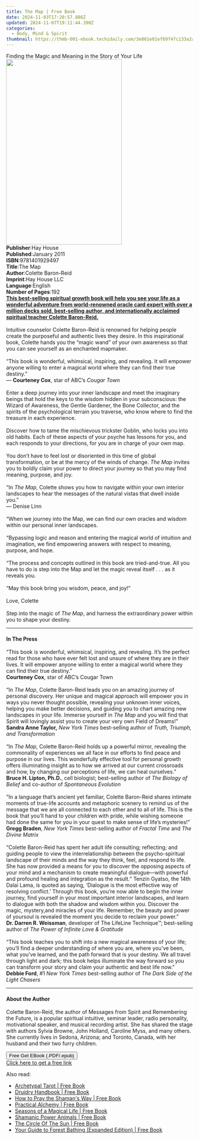 ```yaml
---
title: The Map | Free Book
date: 2024-11-03T17:20:57.886Z
updated: 2024-11-07T19:11:44.390Z
categories:
  - Body, Mind & Spirit
thumbnail: https://thmb-001-ebook.techidaily.com/3e801e01ef69f4fc133a2a840759ac555b5ff7a538def0f817db06b519ea5d89.jpg
---
```

<main id="book-container">
  <div class="flex flex-col">
    <div class="book-brief flex-1 py-6 px-4 sm:p-6 md:py-10 md:px-8">
      <!-- brief-->
      <div class="book-brief-main">
        Finding the Magic and Meaning in the Story of Your Life
      </div>
    </div>
    <div
      class="book-meta-info flex-1 grid gap-4 col-start-1 col-end-3 row-start-1 sm:mb-6 sm:grid-cols-4 lg:gap-6 lg:col-start-2 lg:row-end-6 lg:row-span-6 lg:mb-0"
    >
      <div
        class="book-meta-info-left place-content-center mt-4 p-4 text-sm leading-6 col-start-2 col-span-2 dark:text-slate-400"
      >
        <img
          class="w-full h-500 object-cover rounded-lg sm:h-255 sm:col-span-2 lg:col-span-full"
          src="https://img-001-ebook.techidaily.com/f6b63b288ebbdc2d3a5dc60c8c8f223f02eca5bef6b0481073889150eafb99f4.jpg"
          alt=""
          width="312"
          height="500"
        />
      </div>
      <div
        class="book-meta-info-right mt-2 col-start-1 row-start-2 col-span-3 self-center"
      >
        <!-- meta data  -->
        <div class="flex flex-col px-4 md:px-8">
          <div class="flex-1">
            <strong>Publisher</strong>:<span class="px-2">Hay House</span>
          </div>
          <div class="flex-1">
            <strong>Published</strong>:<span class="px-2">January 2011</span>
          </div>
          <div class="flex-1">
            <strong>ISBN</strong>:<span class="px-2">9781401929497</span>
          </div>
          <div class="flex-1">
            <strong>Title</strong>:<span class="px-2">The Map</span>
          </div>
          <div class="flex-1">
            <strong>Author</strong>:<span class="px-2">Colette Baron-Reid</span>
          </div>
          <div class="flex-1">
            <strong>Imprint</strong>:<span class="px-2">Hay House LLC</span>
          </div>
          <div class="flex-1">
            <strong>Language</strong>:<span class="px-2">English</span>
          </div>
          <div class="flex-1">
            <strong>Number of Pages</strong>:<span class="px-2">192</span>
          </div>
        </div>
      </div>
    </div>
    <div class="book-description flex-1 py-6 px-4 sm:p-6 md:py-10 md:px-8">
      <div class="book-description-main">
        <div accordion-content="" id="description">
          <b
            ><u
              >This best-selling spiritual growth book will help you see your
              life as a wonderful adventure from world-renowned oracle card
              expert with over a million decks sold, best-selling author, and
              internationally acclaimed spiritual teacher Colette Baron-Reid.</u
            ></b
          ><br /><br />Intuitive counselor Colette Baron-Reid is renowned for
          helping people create the purposeful and authentic lives they desire.
          In this inspirational book, Colette hands you the “magic wand” of your
          own awareness so that you can see yourself as an enchanted
          mapmaker.<br /><br />“This book is wonderful, whimsical, inspiring,
          and revealing. It will empower anyone willing to enter a magical world
          where they can find their true destiny.”<br />— <b>Courteney Cox</b>,
          star of ABC’s <i>Cougar Town</i><br /><br />Enter a deep journey into
          your inner landscape and meet the imaginary beings that hold the keys
          to the wisdom hidden in your subconscious: the Wizard of Awareness,
          the Gentle Gardener, the Bone Collector, and the spirits of the
          psychological terrain you traverse, who know where to find the
          treasure in each experience.<br /><br />Discover how to tame the
          mischievous trickster Goblin, who locks you into old habits. Each of
          these aspects of your psyche has lessons for you, and each responds to
          your directions, for you are in charge of your own map.<br /><br />You
          don’t have to feel lost or disoriented in this time of global
          transformation, or be at the mercy of the winds of change.
          <i>The Map</i> invites you to boldly claim your power to direct your
          journey so that you may find meaning, purpose, and joy.<br /><br />“In
          <i>The Map</i>, Colette shows you how to navigate within your own
          interior landscapes to hear the messages of the natural vistas that
          dwell inside you.”<br />— Denise Linn<br /><br />“When we journey into
          the Map, we can find our own oracles and wisdom within our personal
          inner landscapes.<br /><br />“Bypassing logic and reason and entering
          the magical world of intuition and imagination, we find empowering
          answers with respect to meaning, purpose, and hope.<br /><br />“The
          process and concepts outlined in this book are tried-and-true. All you
          have to do is step into the Map and let the magic reveal itself . . .
          as it reveals you.<br /><br />“May this book bring you wisdom, peace,
          and joy!”<br /><br />Love, Colette<br /><br />Step into the magic of
          <i>The Map</i>, and harness the extraordinary power within you to
          shape your destiny.
        </div>
        <div class="accordion-fader"></div>
      </div>
    </div>
    <div class="book-excerpts flex-1 py-6 px-4 sm:p-6 md:py-10 md:px-8">
      <!-- excerpts-->
      <div class="book-excerpts-main">
        <hr />
        <h4 class="placeholder placeholder-heading">
          <span>In The Press</span>
        </h4>
        <p>
          “This book is wonderful, whimsical, inspiring, and revealing. It’s the
          perfect read for those who have ever felt lost and unsure of where
          they are in their lives. It will empower anyone willing to enter a
          magical world where they can find their true destiny.”<br /><b
            >Courteney Cox</b
          >, star of ABC’s Cougar Town<br /><br />“In <i>The Map</i>, Colette
          Baron-Reid leads you on an amazing journey of personal discovery. Her
          unique and magical approach will empower you in ways you never thought
          possible, revealing your unknown inner voices, helping you make better
          decisions, and guiding you to chart amazing new landscapes in your
          life. Immerse yourself in <i>The Map</i> and you will find that Spirit
          will lovingly assist you to create your very own Field of Dreams!”<br /><b
            >Sandra Anne Taylor,</b
          >
          <i>New York Times</i> best-selling author of
          <i>Truth, Triumph, and Transformation</i><br /><br />“In
          <i>The Map</i>, Colette Baron-Reid holds up a powerful mirror,
          revealing the commonality of experiences we all face in our efforts to
          find peace and purpose in our lives. This wonderfully effective tool
          for personal growth offers illuminating insight as to how we arrived
          at our current crossroads and how, by changing our perceptions of
          life, we can heal ourselves.”<br /><b>Bruce H. Lipton, Ph.D.</b>, cell
          biologist; best-selling author of
          <i>The Biology of Belief&nbsp;</i>and co-author of
          <i>Spontaneous Evolution</i><br /><br />“In a language that’s ancient
          yet familiar, Colette Baron-Reid shares intimate moments of true-life
          accounts and metaphoric scenery to remind us of the message that we
          are all connected to each other and to all of life. This is the book
          that you’ll hand to your children with pride, while wishing someone
          had done the same for you in your quest to make sense of life’s
          mysteries!”<br /><b>Gregg Braden</b>,
          <i>New York Times </i>best-selling author of <i>Fractal Time </i>and
          <i>The Divine Matrix</i><br /><br />“Colette Baron-Reid has spent her
          adult life consulting; reflecting; and guiding people to view the
          interrelationship between the psycho-spiritual landscape of their
          minds and the way they think, feel, and respond to life. She has now
          provided a means for you to discover the opposing aspects of your mind
          and a mechanism to create meaningful dialogue—with powerful and
          profound healing and integration as the result.“ Tenzin Gyatso, the
          14th Dalai Lama, is quoted as saying, ‘Dialogue is the most effective
          way of resolving conflict.’ Through this book, you’re now able to
          begin the inner journey, find yourself in your most important interior
          landscapes, and learn to dialogue with both the shadow and wisdom
          within you. Discover the magic, mystery,and miracles of your life.
          Remember, the beauty and power of yoursoul is revealed the moment you
          decide to reclaim your power.”<br /><b>Dr. Darren R. Weissman</b>,
          developer of The LifeLine Technique™; best-selling author of
          <i>The Power of Infinite Love &amp; Gratitude<br /><br /></i>“This
          book teaches you to shift into a new magical awareness of your life;
          you’ll find a deeper understanding of where you are, where you’ve
          been, what you’ve learned, and the path forward that is your destiny.
          We all travel through light and dark; this book helps illuminate the
          way forward so you can transform your story and claim your authentic
          and best life now.”<br /><b>Debbie Ford</b>, #1
          <i>New York Times</i> best-selling author of
          <i>The Dark Side of the Light Chasers</i>
        </p>
      </div>
    </div>
    <div class="book-about-author flex-1 py-6 px-4 sm:p-6 md:py-10 md:px-8">
      <!-- about author-->
      <div class="book-main-author-main">
        <hr />
        <h4 class="placeholder placeholder-heading">
          <span>About the Author</span>
        </h4>
        <p>
          Colette Baron-Reid, the author of Messages from Spirit and Remembering
          the Future, is a popular spiritual intuitive, seminar leader, radio
          personality, motivational speaker, and musical recording artist. She
          has shared the stage with authors Sylvia Browne, John Holland,
          Caroline Myss, and many others. She currently lives in Sedona,
          Arizona; and Toronto, Canada, with her husband and their two furry
          children.
        </p>
      </div>
    </div>
    <div class="book-free-get flex-1 py-6 px-4 sm:p-6 md:py-10 md:px-8">
      <button
        id="btn-free-get"
        class="bg-blue-500 hover:bg-blue-700 text-white font-bold py-2 px-4 rounded"
      >
        Free Get EBook (.PDF/.epub)
      </button>
      <div id="countdown-display" class="px-2 text-lg mt-2"></div>
      <a
        id="free-link"
        class="hidden bg-blue-500 hover:bg-blue-700 text-white font-bold py-2 px-4 rounded"
        href="https://www.ebooks.com/en-us/book/96317052/the-map/colette-baron-reid/"
        target="_blank"
        >Click here to get a free link</a
      >
    </div>
    <script>
      let countdownTime = 0;
      let countdownInterval = null;
      document
        .getElementById('btn-free-get')
        .addEventListener('click', startCountdown);
      function startCountdown() {
        countdownTime = new Date().getTime() + 60000 * 3;
        countdownInterval = setInterval(updateCountdown, 1000);
        document.getElementById('btn-free-get').disabled = true;
        document
          .getElementById('btn-free-get')
          .classList.add('bg-gray-500', 'cursor-not-allowed');
      }
      function updateCountdown() {
        let currentTime = new Date().getTime();
        let timeLeft = countdownTime - currentTime;
        let secondsLeft = Math.floor(timeLeft / 1000);
        document.getElementById('countdown-display').innerHTML =
          `Remaining time: ${secondsLeft} seconds.`;
        if (secondsLeft <= 0) {
          clearInterval(countdownInterval);
          document.getElementById('btn-free-get').classList.add('hidden');
          document.getElementById('free-link').classList.remove('hidden');
          document.getElementById('countdown-display').innerHTML = '';
        }
      }
    </script>
  </div>
</main>

<ins class="adsbygoogle"
      style="display:block"
      data-ad-client="ca-pub-7571918770474297"
      data-ad-slot="8358498916"
      data-ad-format="auto"
      data-full-width-responsive="true"></ins>
    

<span class="atpl-alsoreadstyle">Also read:</span>
<div><ul>
<li><a href="https://novels-ebooks.techidaily.com/210117981-9781633412279-archetypal-tarot/"><u>Archetypal Tarot | Free Book</u></a></li>
<li><a href="https://novels-ebooks.techidaily.com/210117978-9781633412248-druidry-handbook/"><u>Druidry Handbook | Free Book</u></a></li>
<li><a href="https://novels-ebooks.techidaily.com/210117982-9781950253135-how-to-pray-the-shamans-way/"><u>How to Pray the Shaman's Way | Free Book</u></a></li>
<li><a href="https://novels-ebooks.techidaily.com/210117979-9781633412255-practical-alchemy/"><u>Practical Alchemy | Free Book</u></a></li>
<li><a href="https://novels-ebooks.techidaily.com/210117976-9781633411975-seasons-of-a-magical-life/"><u>Seasons of a Magical Life | Free Book</u></a></li>
<li><a href="https://novels-ebooks.techidaily.com/210117984-9781950253159-shamanic-power-animals/"><u>Shamanic Power Animals | Free Book</u></a></li>
<li><a href="https://novels-ebooks.techidaily.com/210118405-9780648686392-the-circle-of-the-sun/"><u>The Circle Of The Sun | Free Book</u></a></li>
<li><a href="https://novels-ebooks.techidaily.com/210117980-9781633412262-your-guide-to-forest-bathing-expanded-edition/"><u>Your Guide to Forest Bathing (Expanded Edition) | Free Book</u></a></li>
</ul></div>

